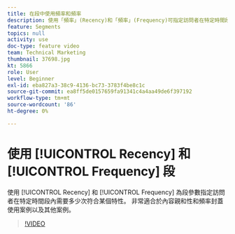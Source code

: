 ```yaml
---
title: 在段中使用頻率和頻率
description: 使用「頻率」(Recency)和「頻率」(Frequency)可指定訪問者在特定時間段內必須符合某個特性的次數的段參數。 非常適合於內容親和性和頻率封蓋使用案例以及其他案例。
feature: Segments
topics: null
activity: use
doc-type: feature video
team: Technical Marketing
thumbnail: 37698.jpg
kt: 5866
role: User
level: Beginner
exl-id: eba827a3-38c9-4136-bc73-3783f4be8c1c
source-git-commit: ea8ff5de0157659fa91341c4a4aa49de6f397192
workflow-type: tm+mt
source-wordcount: '86'
ht-degree: 0%

---
```


# 使用 [!UICONTROL Recency] 和 [!UICONTROL Frequency] 段

使用 [!UICONTROL Recency] 和 [!UICONTROL Frequency] 為段參數指定訪問者在特定時間段內需要多少次符合某個特性。 非常適合於內容親和性和頻率封蓋使用案例以及其他案例。

>[!VIDEO](https://video.tv.adobe.com/v/37698/?quality=12&learn=on)
